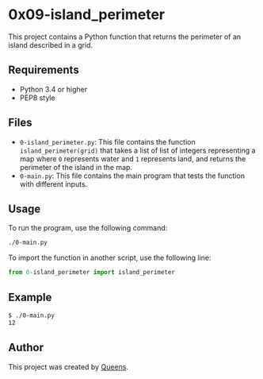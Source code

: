 # 0x09-island_perimeter

This project contains a Python function that returns the perimeter of an island described in a grid.

## Requirements

- Python 3.4 or higher
- PEP8 style

## Files

- `0-island_perimeter.py`: This file contains the function `island_perimeter(grid)` that takes a list of list of integers representing a map where `0` represents water and `1` represents land, and returns the perimeter of the island in the map.
- `0-main.py`: This file contains the main program that tests the function with different inputs.

## Usage

To run the program, use the following command:

```bash
./0-main.py
```

To import the function in another script, use the following line:

```python
from 0-island_perimeter import island_perimeter
```

## Example

```bash
$ ./0-main.py
12
```

## Author

This project was created by [Queens](https://github.com/queensk).
